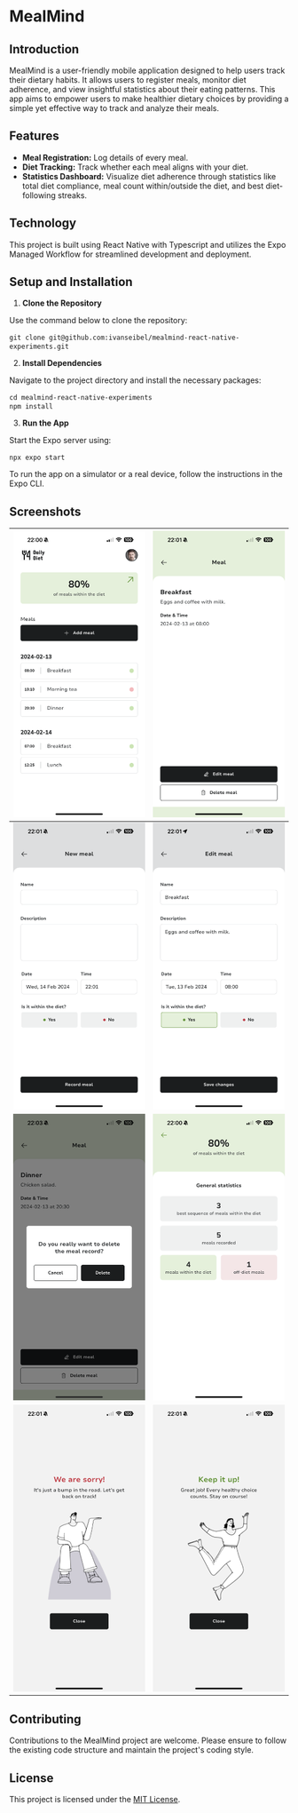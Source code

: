 # MealMind

## Introduction

MealMind is a user-friendly mobile application designed to help users track their dietary habits. It allows users to register meals, monitor diet adherence, and view insightful statistics about their eating patterns. This app aims to empower users to make healthier dietary choices by providing a simple yet effective way to track and analyze their meals.

## Features

- **Meal Registration:** Log details of every meal.
- **Diet Tracking:** Track whether each meal aligns with your diet.
- **Statistics Dashboard:** Visualize diet adherence through statistics like total diet compliance, meal count within/outside the diet, and best diet-following streaks.

## Technology

This project is built using React Native with Typescript and utilizes the Expo Managed Workflow for streamlined development and deployment.

## Setup and Installation

1. **Clone the Repository**

Use the command below to clone the repository:

```
git clone git@github.com:ivanseibel/mealmind-react-native-experiments.git
```

2. **Install Dependencies**

Navigate to the project directory and install the necessary packages:

```
cd mealmind-react-native-experiments
npm install
```

3. **Run the App**

Start the Expo server using:

```
npx expo start
```

To run the app on a simulator or a real device, follow the instructions in the Expo CLI.

## Screenshots

| ![Home](./screenshots/home.png) | ![Meal Details](./screenshots/meal-details.png) |
|---------------------------------|-------------------------------------------------|
| ![New Meal](./screenshots/new-meal.png) | ![Edit Meal](./screenshots/edit-meal.png) |
| ![Delete Meal](./screenshots/delete-meal.png) | ![Statistics](./screenshots/statistics.png) |
| ![We Are Sorry](./screenshots/we-are-sorry.png) | ![Keep It Up](./screenshots/keep-it-up.png) |

## Contributing

Contributions to the MealMind project are welcome. Please ensure to follow the existing code structure and maintain the project's coding style.

## License

This project is licensed under the [MIT License](LICENSE).
